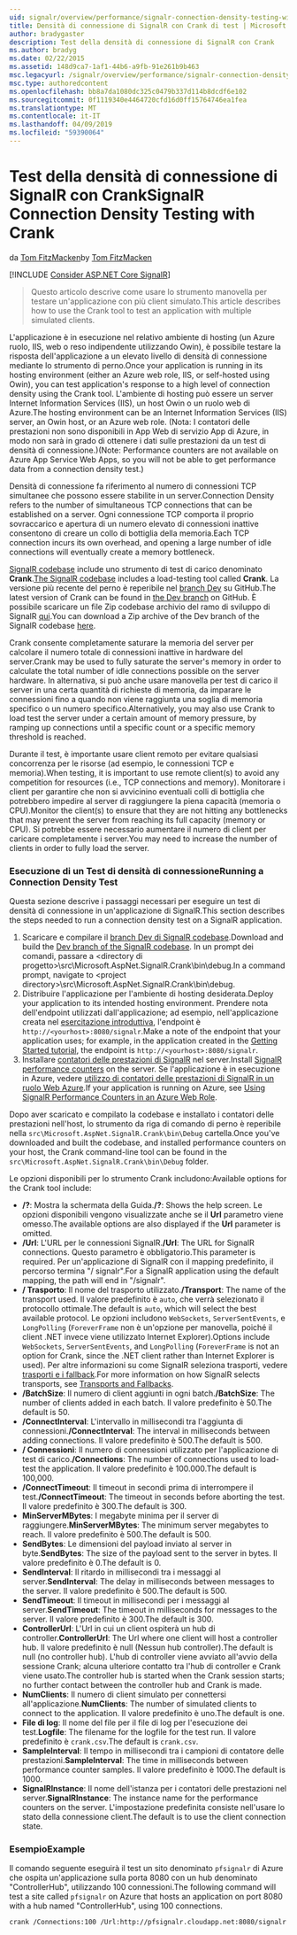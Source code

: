 ```yaml
---
uid: signalr/overview/performance/signalr-connection-density-testing-with-crank
title: Densità di connessione di SignalR con Crank di test | Microsoft Docs
author: bradygaster
description: Test della densità di connessione di SignalR con Crank
ms.author: bradyg
ms.date: 02/22/2015
ms.assetid: 148d9ca7-1af1-44b6-a9fb-91e261b9b463
msc.legacyurl: /signalr/overview/performance/signalr-connection-density-testing-with-crank
msc.type: authoredcontent
ms.openlocfilehash: bb8a7da1080dc325c0479b337d114b8dcdf6e102
ms.sourcegitcommit: 0f1119340e4464720cfd16d0ff15764746ea1fea
ms.translationtype: MT
ms.contentlocale: it-IT
ms.lasthandoff: 04/09/2019
ms.locfileid: "59390064"
---
```

# <a name="signalr-connection-density-testing-with-crank"></a><span data-ttu-id="80d92-103">Test della densità di connessione di SignalR con Crank</span><span class="sxs-lookup"><span data-stu-id="80d92-103">SignalR Connection Density Testing with Crank</span></span>

<span data-ttu-id="80d92-104">da [Tom FitzMacken](https://github.com/tfitzmac)</span><span class="sxs-lookup"><span data-stu-id="80d92-104">by [Tom FitzMacken](https://github.com/tfitzmac)</span></span>

[!INCLUDE [Consider ASP.NET Core SignalR](~/includes/signalr/signalr-version-disambiguation.md)]

> <span data-ttu-id="80d92-105">Questo articolo descrive come usare lo strumento manovella per testare un'applicazione con più client simulato.</span><span class="sxs-lookup"><span data-stu-id="80d92-105">This article describes how to use the Crank tool to test an application with multiple simulated clients.</span></span>


<span data-ttu-id="80d92-106">L'applicazione è in esecuzione nel relativo ambiente di hosting (un Azure ruolo, IIS, web o reso indipendente utilizzando Owin), è possibile testare la risposta dell'applicazione a un elevato livello di densità di connessione mediante lo strumento di perno.</span><span class="sxs-lookup"><span data-stu-id="80d92-106">Once your application is running in its hosting environment (either an Azure web role, IIS, or self-hosted using Owin), you can test application's response to a high level of connection density using the Crank tool.</span></span> <span data-ttu-id="80d92-107">L'ambiente di hosting può essere un server Internet Information Services (IIS), un host Owin o un ruolo web di Azure.</span><span class="sxs-lookup"><span data-stu-id="80d92-107">The hosting environment can be an Internet Information Services (IIS) server, an Owin host, or an Azure web role.</span></span> <span data-ttu-id="80d92-108">(Nota: I contatori delle prestazioni non sono disponibili in App Web di servizio App di Azure, in modo non sarà in grado di ottenere i dati sulle prestazioni da un test di densità di connessione.)</span><span class="sxs-lookup"><span data-stu-id="80d92-108">(Note: Performance counters are not available on Azure App Service Web Apps, so you will not be able to get performance data from a connection density test.)</span></span>

<span data-ttu-id="80d92-109">Densità di connessione fa riferimento al numero di connessioni TCP simultanee che possono essere stabilite in un server.</span><span class="sxs-lookup"><span data-stu-id="80d92-109">Connection Density refers to the number of simultaneous TCP connections that can be established on a server.</span></span> <span data-ttu-id="80d92-110">Ogni connessione TCP comporta il proprio sovraccarico e apertura di un numero elevato di connessioni inattive consentono di creare un collo di bottiglia della memoria.</span><span class="sxs-lookup"><span data-stu-id="80d92-110">Each TCP connection incurs its own overhead, and opening a large number of idle connections will eventually create a memory bottleneck.</span></span>

<span data-ttu-id="80d92-111">[SignalR codebase](https://github.com/signalr/signalr) include uno strumento di test di carico denominato **Crank**.</span><span class="sxs-lookup"><span data-stu-id="80d92-111">[The SignalR codebase](https://github.com/signalr/signalr) includes a load-testing tool called **Crank**.</span></span> <span data-ttu-id="80d92-112">La versione più recente del perno è reperibile nel [branch Dev](https://github.com/SignalR/signalr/tree/dev) su GitHub.</span><span class="sxs-lookup"><span data-stu-id="80d92-112">The latest version of Crank can be found in [the Dev branch](https://github.com/SignalR/signalr/tree/dev) on GitHub.</span></span> <span data-ttu-id="80d92-113">È possibile scaricare un file Zip codebase archivio del ramo di sviluppo di SignalR [qui](https://github.com/SignalR/SignalR/archive/dev.zip).</span><span class="sxs-lookup"><span data-stu-id="80d92-113">You can download a Zip archive of the Dev branch of the SignalR codebase [here](https://github.com/SignalR/SignalR/archive/dev.zip).</span></span>

<span data-ttu-id="80d92-114">Crank consente completamente saturare la memoria del server per calcolare il numero totale di connessioni inattive in hardware del server.</span><span class="sxs-lookup"><span data-stu-id="80d92-114">Crank may be used to fully saturate the server's memory in order to calculate the total number of idle connections possible on the server hardware.</span></span> <span data-ttu-id="80d92-115">In alternativa, si può anche usare manovella per test di carico il server in una certa quantità di richieste di memoria, da imparare le connessioni fino a quando non viene raggiunta una soglia di memoria specifico o un numero specifico.</span><span class="sxs-lookup"><span data-stu-id="80d92-115">Alternatively, you may also use Crank to load test the server under a certain amount of memory pressure, by ramping up connections until a specific count or a specific memory threshold is reached.</span></span>

<span data-ttu-id="80d92-116">Durante il test, è importante usare client remoto per evitare qualsiasi concorrenza per le risorse (ad esempio, le connessioni TCP e memoria).</span><span class="sxs-lookup"><span data-stu-id="80d92-116">When testing, it is important to use remote client(s) to avoid any competition for resources (i.e., TCP connections and memory).</span></span> <span data-ttu-id="80d92-117">Monitorare i client per garantire che non si avvicinino eventuali colli di bottiglia che potrebbero impedire al server di raggiungere la piena capacità (memoria o CPU).</span><span class="sxs-lookup"><span data-stu-id="80d92-117">Monitor the client(s) to ensure that they are not hitting any bottlenecks that may prevent the server from reaching its full capacity (memory or CPU).</span></span> <span data-ttu-id="80d92-118">Si potrebbe essere necessario aumentare il numero di client per caricare completamente i server.</span><span class="sxs-lookup"><span data-stu-id="80d92-118">You may need to increase the number of clients in order to fully load the server.</span></span>

### <a name="running-a-connection-density-test"></a><span data-ttu-id="80d92-119">Esecuzione di un Test di densità di connessione</span><span class="sxs-lookup"><span data-stu-id="80d92-119">Running a Connection Density Test</span></span>

<span data-ttu-id="80d92-120">Questa sezione descrive i passaggi necessari per eseguire un test di densità di connessione in un'applicazione di SignalR.</span><span class="sxs-lookup"><span data-stu-id="80d92-120">This section describes the steps needed to run a connection density test on a SignalR application.</span></span>

1. <span data-ttu-id="80d92-121">Scaricare e compilare il [branch Dev di SignalR codebase](https://github.com/SignalR/SignalR/archive/dev.zip).</span><span class="sxs-lookup"><span data-stu-id="80d92-121">Download and build the [Dev branch of the SignalR codebase](https://github.com/SignalR/SignalR/archive/dev.zip).</span></span> <span data-ttu-id="80d92-122">In un prompt dei comandi, passare a &lt;directory di progetto&gt;\src\Microsoft.AspNet.SignalR.Crank\bin\debug.</span><span class="sxs-lookup"><span data-stu-id="80d92-122">In a command prompt, navigate to &lt;project directory&gt;\src\Microsoft.AspNet.SignalR.Crank\bin\debug.</span></span>
2. <span data-ttu-id="80d92-123">Distribuire l'applicazione per l'ambiente di hosting desiderata.</span><span class="sxs-lookup"><span data-stu-id="80d92-123">Deploy your application to its intended hosting environment.</span></span> <span data-ttu-id="80d92-124">Prendere nota dell'endpoint utilizzati dall'applicazione; ad esempio, nell'applicazione creata nel [esercitazione introduttiva](../getting-started/tutorial-getting-started-with-signalr.md), l'endpoint è `http://<yourhost>:8080/signalr`.</span><span class="sxs-lookup"><span data-stu-id="80d92-124">Make a note of the endpoint that your application uses; for example, in the application created in the [Getting Started tutorial](../getting-started/tutorial-getting-started-with-signalr.md), the endpoint is `http://<yourhost>:8080/signalr`.</span></span>
3. <span data-ttu-id="80d92-125">Installare [contatori delle prestazioni di SignalR](signalr-performance.md#perfcounters) nel server.</span><span class="sxs-lookup"><span data-stu-id="80d92-125">Install [SignalR performance counters](signalr-performance.md#perfcounters) on the server.</span></span> <span data-ttu-id="80d92-126">Se l'applicazione è in esecuzione in Azure, vedere [utilizzo di contatori delle prestazioni di SignalR in un ruolo Web Azure](using-signalr-performance-counters-in-an-azure-web-role.md).</span><span class="sxs-lookup"><span data-stu-id="80d92-126">If your application is running on Azure, see [Using SignalR Performance Counters in an Azure Web Role](using-signalr-performance-counters-in-an-azure-web-role.md).</span></span>

<span data-ttu-id="80d92-127">Dopo aver scaricato e compilato la codebase e installato i contatori delle prestazioni nell'host, lo strumento da riga di comando di perno è reperibile nella `src\Microsoft.AspNet.SignalR.Crank\bin\Debug` cartella.</span><span class="sxs-lookup"><span data-stu-id="80d92-127">Once you've downloaded and built the codebase, and installed performance counters on your host, the Crank command-line tool can be found in the `src\Microsoft.AspNet.SignalR.Crank\bin\Debug` folder.</span></span>

<span data-ttu-id="80d92-128">Le opzioni disponibili per lo strumento Crank includono:</span><span class="sxs-lookup"><span data-stu-id="80d92-128">Available options for the Crank tool include:</span></span>

- <span data-ttu-id="80d92-129">**/?**: Mostra la schermata della Guida.</span><span class="sxs-lookup"><span data-stu-id="80d92-129">**/?**: Shows the help screen.</span></span> <span data-ttu-id="80d92-130">Le opzioni disponibili vengono visualizzate anche se il **Url** parametro viene omesso.</span><span class="sxs-lookup"><span data-stu-id="80d92-130">The available options are also displayed if the **Url** parameter is omitted.</span></span>
- <span data-ttu-id="80d92-131">**/Url**: L'URL per le connessioni SignalR.</span><span class="sxs-lookup"><span data-stu-id="80d92-131">**/Url**: The URL for SignalR connections.</span></span> <span data-ttu-id="80d92-132">Questo parametro è obbligatorio.</span><span class="sxs-lookup"><span data-stu-id="80d92-132">This parameter is required.</span></span> <span data-ttu-id="80d92-133">Per un'applicazione di SignalR con il mapping predefinito, il percorso termina "/ signalr".</span><span class="sxs-lookup"><span data-stu-id="80d92-133">For a SignalR application using the default mapping, the path will end in "/signalr".</span></span>
- <span data-ttu-id="80d92-134">**/ Trasporto**: Il nome del trasporto utilizzato.</span><span class="sxs-lookup"><span data-stu-id="80d92-134">**/Transport**: The name of the transport used.</span></span> <span data-ttu-id="80d92-135">Il valore predefinito è `auto`, che verrà selezionato il protocollo ottimale.</span><span class="sxs-lookup"><span data-stu-id="80d92-135">The default is `auto`, which will select the best available protocol.</span></span> <span data-ttu-id="80d92-136">Le opzioni includono `WebSockets`, `ServerSentEvents`, e `LongPolling` (`ForeverFrame` non è un'opzione per manovella, poiché il client .NET invece viene utilizzato Internet Explorer).</span><span class="sxs-lookup"><span data-stu-id="80d92-136">Options include `WebSockets`, `ServerSentEvents`, and `LongPolling` (`ForeverFrame` is not an option for Crank, since the .NET client rather than Internet Explorer is used).</span></span> <span data-ttu-id="80d92-137">Per altre informazioni su come SignalR seleziona trasporti, vedere [trasporti e i fallback](../getting-started/introduction-to-signalr.md#transports).</span><span class="sxs-lookup"><span data-stu-id="80d92-137">For more information on how SignalR selects transports, see [Transports and Fallbacks](../getting-started/introduction-to-signalr.md#transports).</span></span>
- <span data-ttu-id="80d92-138">**/BatchSize**: Il numero di client aggiunti in ogni batch.</span><span class="sxs-lookup"><span data-stu-id="80d92-138">**/BatchSize**: The number of clients added in each batch.</span></span> <span data-ttu-id="80d92-139">Il valore predefinito è 50.</span><span class="sxs-lookup"><span data-stu-id="80d92-139">The default is 50.</span></span>
- <span data-ttu-id="80d92-140">**/ConnectInterval**: L'intervallo in millisecondi tra l'aggiunta di connessioni.</span><span class="sxs-lookup"><span data-stu-id="80d92-140">**/ConnectInterval**: The interval in milliseconds between adding connections.</span></span> <span data-ttu-id="80d92-141">Il valore predefinito è 500.</span><span class="sxs-lookup"><span data-stu-id="80d92-141">The default is 500.</span></span>
- <span data-ttu-id="80d92-142">**/ Connessioni**: Il numero di connessioni utilizzato per l'applicazione di test di carico.</span><span class="sxs-lookup"><span data-stu-id="80d92-142">**/Connections**: The number of connections used to load-test the application.</span></span> <span data-ttu-id="80d92-143">Il valore predefinito è 100.000.</span><span class="sxs-lookup"><span data-stu-id="80d92-143">The default is 100,000.</span></span>
- <span data-ttu-id="80d92-144">**/ConnectTimeout**: Il timeout in secondi prima di interrompere il test.</span><span class="sxs-lookup"><span data-stu-id="80d92-144">**/ConnectTimeout**: The timeout in seconds before aborting the test.</span></span> <span data-ttu-id="80d92-145">Il valore predefinito è 300.</span><span class="sxs-lookup"><span data-stu-id="80d92-145">The default is 300.</span></span>
- <span data-ttu-id="80d92-146">**MinServerMBytes**: I megabyte minima per il server di raggiungere.</span><span class="sxs-lookup"><span data-stu-id="80d92-146">**MinServerMBytes**: The minimum server megabytes to reach.</span></span> <span data-ttu-id="80d92-147">Il valore predefinito è 500.</span><span class="sxs-lookup"><span data-stu-id="80d92-147">The default is 500.</span></span>
- <span data-ttu-id="80d92-148">**SendBytes**: Le dimensioni del payload inviato al server in byte.</span><span class="sxs-lookup"><span data-stu-id="80d92-148">**SendBytes**: The size of the payload sent to the server in bytes.</span></span> <span data-ttu-id="80d92-149">Il valore predefinito è 0.</span><span class="sxs-lookup"><span data-stu-id="80d92-149">The default is 0.</span></span>
- <span data-ttu-id="80d92-150">**SendInterval**: Il ritardo in millisecondi tra i messaggi al server.</span><span class="sxs-lookup"><span data-stu-id="80d92-150">**SendInterval**: The delay in milliseconds between messages to the server.</span></span> <span data-ttu-id="80d92-151">Il valore predefinito è 500.</span><span class="sxs-lookup"><span data-stu-id="80d92-151">The default is 500.</span></span>
- <span data-ttu-id="80d92-152">**SendTimeout**: Il timeout in millisecondi per i messaggi al server.</span><span class="sxs-lookup"><span data-stu-id="80d92-152">**SendTimeout**: The timeout in milliseconds for messages to the server.</span></span> <span data-ttu-id="80d92-153">Il valore predefinito è 300.</span><span class="sxs-lookup"><span data-stu-id="80d92-153">The default is 300.</span></span>
- <span data-ttu-id="80d92-154">**ControllerUrl**: L'Url in cui un client ospiterà un hub di controller.</span><span class="sxs-lookup"><span data-stu-id="80d92-154">**ControllerUrl**: The Url where one client will host a controller hub.</span></span> <span data-ttu-id="80d92-155">Il valore predefinito è null (Nessun hub controller).</span><span class="sxs-lookup"><span data-stu-id="80d92-155">The default is null (no controller hub).</span></span> <span data-ttu-id="80d92-156">L'hub di controller viene avviato all'avvio della sessione Crank; alcuna ulteriore contatto tra l'hub di controller e Crank viene usato.</span><span class="sxs-lookup"><span data-stu-id="80d92-156">The controller hub is started when the Crank session starts; no further contact between the controller hub and Crank is made.</span></span>
- <span data-ttu-id="80d92-157">**NumClients**: Il numero di client simulato per connettersi all'applicazione.</span><span class="sxs-lookup"><span data-stu-id="80d92-157">**NumClients**: The number of simulated clients to connect to the application.</span></span> <span data-ttu-id="80d92-158">Il valore predefinito è uno.</span><span class="sxs-lookup"><span data-stu-id="80d92-158">The default is one.</span></span>
- <span data-ttu-id="80d92-159">**File di log**: Il nome del file per il file di log per l'esecuzione dei test.</span><span class="sxs-lookup"><span data-stu-id="80d92-159">**Logfile**: The filename for the logfile for the test run.</span></span> <span data-ttu-id="80d92-160">Il valore predefinito è `crank.csv`.</span><span class="sxs-lookup"><span data-stu-id="80d92-160">The default is `crank.csv`.</span></span>
- <span data-ttu-id="80d92-161">**SampleInterval**: Il tempo in millisecondi tra i campioni di contatore delle prestazioni.</span><span class="sxs-lookup"><span data-stu-id="80d92-161">**SampleInterval**: The time in milliseconds between performance counter samples.</span></span> <span data-ttu-id="80d92-162">Il valore predefinito è 1000.</span><span class="sxs-lookup"><span data-stu-id="80d92-162">The default is 1000.</span></span>
- <span data-ttu-id="80d92-163">**SignalRInstance**: Il nome dell'istanza per i contatori delle prestazioni nel server.</span><span class="sxs-lookup"><span data-stu-id="80d92-163">**SignalRInstance**: The instance name for the performance counters on the server.</span></span> <span data-ttu-id="80d92-164">L'impostazione predefinita consiste nell'usare lo stato della connessione client.</span><span class="sxs-lookup"><span data-stu-id="80d92-164">The default is to use the client connection state.</span></span>

### <a name="example"></a><span data-ttu-id="80d92-165">Esempio</span><span class="sxs-lookup"><span data-stu-id="80d92-165">Example</span></span>

<span data-ttu-id="80d92-166">Il comando seguente eseguirà il test un sito denominato `pfsignalr` di Azure che ospita un'applicazione sulla porta 8080 con un hub denominato "ControllerHub", utilizzando 100 connessioni.</span><span class="sxs-lookup"><span data-stu-id="80d92-166">The following command will test a site called `pfsignalr` on Azure that hosts an application on port 8080 with a hub named "ControllerHub", using 100 connections.</span></span>

`crank /Connections:100 /Url:http://pfsignalr.cloudapp.net:8080/signalr`
